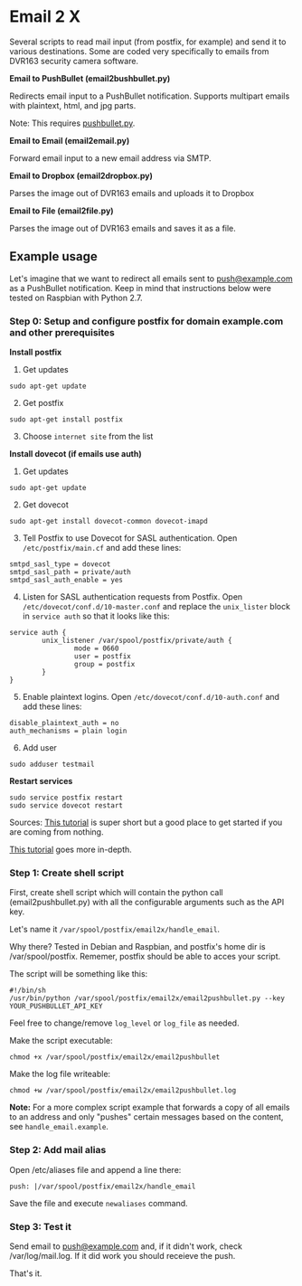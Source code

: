# Email 2 X

Several scripts to read mail input (from postfix, for example) and send it to various destinations. Some are coded very specifically to emails from DVR163 security camera software. 

**Email to PushBullet (email2bushbullet.py)**

Redirects email input to a PushBullet notification. Supports multipart emails with plaintext, html, and jpg parts. 

Note: This requires [pushbullet.py](https://github.com/rbrcsk/pushbullet.py).

**Email to Email (email2email.py)**

Forward email input to a new email address via SMTP. 

**Email to Dropbox (email2dropbox.py)**

Parses the image out of DVR163 emails and uploads it to Dropbox

**Email to File (email2file.py)**

Parses the image out of DVR163 emails and saves it as a file. 

## Example usage

Let's imagine that we want to redirect all emails sent to push@example.com as a PushBullet notification. Keep in mind that instructions below were tested on Raspbian with Python 2.7. 

### Step 0: Setup and configure postfix for domain example.com and other prerequisites

**Install postfix**
1. Get updates
```
sudo apt-get update
```
2. Get postfix
```
sudo apt-get install postfix
```
3. Choose `internet site` from the list

**Install dovecot (if emails use auth)**
1. Get updates
```
sudo apt-get update
```
2. Get dovecot
```
sudo apt-get install dovecot-common dovecot-imapd
```
3. Tell Postfix to use Dovecot for SASL authentication. Open `/etc/postfix/main.cf` and add these lines:
```
smtpd_sasl_type = dovecot
smtpd_sasl_path = private/auth
smtpd_sasl_auth_enable = yes
```
4. Listen for SASL authentication requests from Postfix. Open `/etc/dovecot/conf.d/10-master.conf` and replace the `unix_lister` block in `service auth` so that it looks like this: 
```
service auth {
        unix_listener /var/spool/postfix/private/auth {
                mode = 0660
                user = postfix
                group = postfix
        }
}
```
5. Enable plaintext logins. Open `/etc/dovecot/conf.d/10-auth.conf` and add these lines: 
```
disable_plaintext_auth = no
auth_mechanisms = plain login
```
6. Add user
```
sudo adduser testmail
```

**Restart services**
```
sudo service postfix restart
sudo service dovecot restart
```

Sources: 
[This tutorial](https://www.stewright.me/2012/09/tutorial-install-postfix-to-allow-outgoing-email-on-raspberry-pi/) is super short but a good place to get started if you are coming from nothing. 

[This tutorial](https://samhobbs.co.uk/2013/12/raspberry-pi-email-server-part-1-postfix) goes more in-depth. 

### Step 1: Create shell script

First, create shell script which will contain the python call (email2pushbullet.py) with all the configurable arguments such as the API key. 

Let's name it `/var/spool/postfix/email2x/handle_email`.

Why there? Tested in Debian and Raspbian, and postfix's home dir is /var/spool/postfix.
Rememer, postfix should be able to acces your script.

The script will be something like this:

```
#!/bin/sh
/usr/bin/python /var/spool/postfix/email2x/email2pushbullet.py --key YOUR_PUSHBULLET_API_KEY 
```
Feel free to change/remove `log_level` or `log_file` as needed.

Make the script executable:

```
chmod +x /var/spool/postfix/email2x/email2pushbullet
```

Make the log file writeable:

```
chmod +w /var/spool/postfix/email2x/email2pushbullet.log
```

**Note:** For a more complex script example that forwards a copy of all emails to an address and only "pushes" certain messages based on the content, see  `handle_email.example`.


### Step 2: Add mail alias

Open /etc/aliases file and append a line there:

```
push: |/var/spool/postfix/email2x/handle_email
```
Save the file and execute `newaliases` command.


### Step 3: Test it

Send email to push@example.com and, if it didn't work, check /var/log/mail.log. If it did work you should receieve the push. 

That's it.
